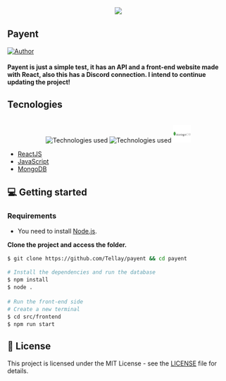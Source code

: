 <div align="center">
  <img src="https://i.imgur.com/qFgvK8n.png" width="200">
</div>

## Payent
[![Author](https://img.shields.io/badge/author-tellay-7289DA?style=flat-square)](https://github.com/tellay)
<h4>Payent is just a simple test, it has an API and a front-end website made with React, also this has a Discord connection. I intend to continue updating the project!</h4>

## Tecnologies

<div align="center">
  <br />
  <img src="https://upload.wikimedia.org/wikipedia/commons/thumb/9/99/Unofficial_JavaScript_logo_2.svg/1200px-Unofficial_JavaScript_logo_2.svg.png" alt="Technologies used" width="40">
  <img src="https://iconape.com/wp-content/files/zk/93042/svg/react.svg" alt="Technologies used" width="40">
  <img src="https://raw.githubusercontent.com/github/explore/80688e429a7d4ef2fca1e82350fe8e3517d3494d/topics/mongodb/mongodb.png" alt="Technologies used" width="40">
</div>

- [ReactJS](https://reactjs.org)
- [JavaScript](https://developer.mozilla.org/pt-BR/docs/Web/JavaScript)
- [MongoDB](https://www.mongodb.com)

## 💻 Getting started

### Requirements

- You need to install [Node.js](https://nodejs.org/en/download/).

**Clone the project and access the folder.**

```bash
$ git clone https://github.com/Tellay/payent && cd payent
```

```bash
# Install the dependencies and run the database
$ npm install
$ node .

# Run the front-end side
# Create a new terminal
$ cd src/frontend
$ npm run start
```

## 📝 License

This project is licensed under the MIT License - see the [LICENSE](LICENSE) file for details.
